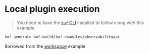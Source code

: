 # Local plugin execution

> You need to have the [`buf` CLI][install] installed to follow along with this example.

```sh
buf generate buf.build/buf-examples/observabilityapi
```

Borrowed from the [workspace] example.

[install]: https://docs.buf.build/installation
[workspace]: ../workspace
